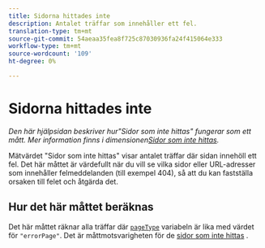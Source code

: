 ```yaml
---
title: Sidorna hittades inte
description: Antalet träffar som innehåller ett fel.
translation-type: tm+mt
source-git-commit: 54aeaa35fea8f725c87030936fa24f415064e333
workflow-type: tm+mt
source-wordcount: '109'
ht-degree: 0%

---
```



# Sidorna hittades inte

*Den här hjälpsidan beskriver hur&quot;Sidor som inte hittas&quot; fungerar som ett mått. Mer information finns i dimensionen[Sidor som inte hittas](../dimensions/pages-not-found.md).*

Mätvärdet &quot;Sidor som inte hittas&quot; visar antalet träffar där sidan innehöll ett fel. Det här måttet är värdefullt när du vill se vilka sidor eller URL-adresser som innehåller felmeddelanden (till exempel 404), så att du kan fastställa orsaken till felet och åtgärda det.

## Hur det här måttet beräknas

Det här måttet räknar alla träffar där [`pageType`](/help/implement/vars/page-vars/pagetype.md) variabeln är lika med värdet för `"errorPage"`. Det är måttmotsvarigheten för de [sidor som inte hittas](../dimensions/pages-not-found.md) .